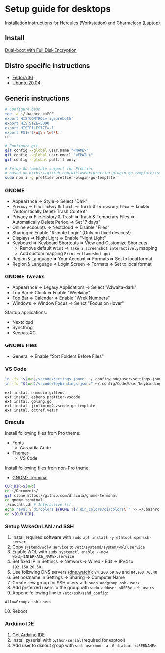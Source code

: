 # Setup guide for desktops

Installation instructions for Hercules (Workstation) and Charmeleon (Laptop)

## Install

[Dual-boot with Full Disk Encryption](Dual-boot%20with%20FDE.md)

## Distro specific instructions

- [Fedora 36](Fedora.md)
- [Ubuntu 20.04](Ubuntu.md)

## Generic instructions

```bash
# Configure bash
tee -a ~/.bashrc <<EOF
export HISTCONTROL='ignoreboth'
export HISTSIZE=5000
export HISTFILESIZE=-1
export PS1='[\u@\h \w]\$ '
EOF

# Configure git
git config --global user.name "<NAME>"
git config --global user.email "<EMAIL>"
git config --global pull.ff only

# Setup Go template support for Prettier
# Based on https://github.com/NiklasPor/prettier-plugin-go-template/issues/58#issuecomment-1085060511
sudo npm i -g prettier prettier-plugin-go-template
```

### GNOME

- Appearance => Style => Select "Dark"
- Privacy => File History & Trash => Trash & Temporary Files => Enable "Automatically Delete Trash Content"
- Privacy => File History & Trash => Trash & Temporary Files => Automatically Delete Period => Set "7 days"
- Online Accounts => Nextcloud => Disable "Files"
- Sharing => Enable "Remote Login" (Only on fixed devices!)
- Displays => Night Light => Enable "Night Light"
- Keyboard => Keyboard Shortcuts => View and Customize Shortcuts
  - Remove default `Print` => `Take a screenshot interactively` mapping
  - Add custom mapping `Print` => `flameshot gui`
- Region & Language => Your Account => Formats => Set to local format
- Region & Language => Login Screen => Formats => Set to local format

### GNOME Tweaks

- Appearance => Legacy Applications => Select "Adwaita-dark"
- Top Bar => Clock => Enable "Weekday"
- Top Bar => Calendar => Enable "Week Numbers"
- Windows => Window Focus => Select "Focus on Hover"

Startup applications:

- Nextcloud
- Syncthing
- KeepassXC

### GNOME Files

- General => Enable "Sort Folders Before Files"

### VS Code

```bash
ln -fs "$(pwd)/vscode/settings.jsonc" ~/.config/Code/User/settings.json
ln -fs "$(pwd)/vscode/keybindings.jsonc" ~/.config/Code/User/keybindings.json
```

```
ext install eamodio.gitlens
ext install esbenp.prettier-vscode
ext install golang.go
ext install jinliming2.vscode-go-template
ext install octref.vetur
```

### Dracula

Install following files from Pro theme:

- Fonts
  - Cascadia Code
- Themes
  - VS Code

Install following files from non-Pro theme:

- [GNOME Terminal](https://draculatheme.com/gnome-terminal)

```bash
CUR_DIR=$(pwd)
cd ~/Documents/
git clone https://github.com/dracula/gnome-terminal
cd gnome-terminal
./install.sh # Interactive !!!
echo "eval \`dircolors ${HOME:?}/.dir_colors/dircolors\`" >> ~/.bashrc
cd ${CUR_DIR}
```

### Setup WakeOnLAN and SSH

1. Install required software with `sudo apt install -y ethtool openssh-server`
2. Copy `systemd/wol@.service` to `/etc/systemd/system/wol@.service`
3. Enable WOL with `sudo systemctl enable --now wol@<INTERFACE_NAME>.service`
4. Set fixed IP in Settings => Network => Wired - Edit => IPv4 to `192.168.20.50`
5. Use following DNS servers ([dns.watch](https://dns.watch)): `84.200.69.80` and `84.200.70.40`
6. Set hostname in Settings => Sharing => Computer Name
7. Create new group for SSH users with `sudo addgroup ssh-users`
8. Add preferred users to the group with `sudo adduser <USER> ssh-users`
9. Append following line to `/etc/ssh/sshd_config`:

```
AllowGroups ssh-users
```

10. Reboot

### Arduino IDE

1. Get [Arduino IDE](https://www.arduino.cc/en/Main/Software)
2. Install pyserial with `python-serial` (required for esptool)
3. Add user to dialout group with `sudo usermod -a -G dialout <USERNAME>`
